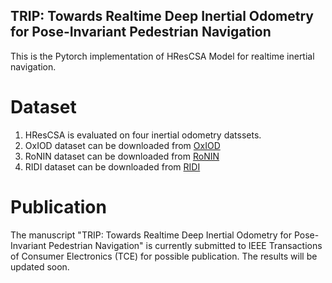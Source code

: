## TRIP: Towards Realtime Deep Inertial Odometry for Pose-Invariant Pedestrian Navigation

This is the Pytorch implementation of HResCSA Model for realtime inertial navigation. 

# Dataset
1. HResCSA is evaluated on four inertial odometry datssets.
2. OxIOD dataset can be downloaded from [OxIOD](https://drive.google.com/open?id=1UCHY3ENCybcBNyiC2wx1gQEWSLqzJag0)
3. RoNIN dataset can be downloaded from [RoNIN](https://ronin.cs.sfu.ca/#dataset)
4. RIDI dataset can be downloaded from [RIDI](https://www.kaggle.com/code/kmader/ridi-data-overview/data)

# Publication
The manuscript "TRIP: Towards Realtime Deep Inertial Odometry for Pose-Invariant Pedestrian Navigation" is currently submitted to IEEE Transactions of Consumer Electronics (TCE) for possible publication.
The results will be updated soon.
